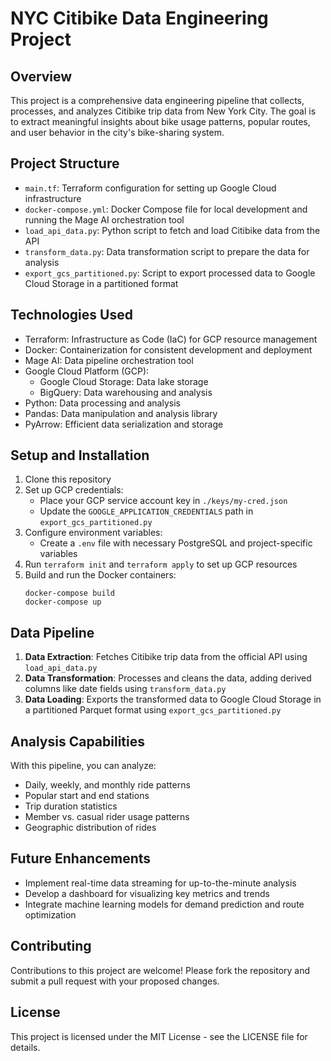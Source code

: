 # NYC Citibike Data Engineering Project

## Overview
This project is a comprehensive data engineering pipeline that collects, processes, and analyzes Citibike trip data from New York City. The goal is to extract meaningful insights about bike usage patterns, popular routes, and user behavior in the city's bike-sharing system.

## Project Structure
- `main.tf`: Terraform configuration for setting up Google Cloud infrastructure
- `docker-compose.yml`: Docker Compose file for local development and running the Mage AI orchestration tool
- `load_api_data.py`: Python script to fetch and load Citibike data from the API
- `transform_data.py`: Data transformation script to prepare the data for analysis
- `export_gcs_partitioned.py`: Script to export processed data to Google Cloud Storage in a partitioned format

## Technologies Used
- Terraform: Infrastructure as Code (IaC) for GCP resource management
- Docker: Containerization for consistent development and deployment
- Mage AI: Data pipeline orchestration tool
- Google Cloud Platform (GCP):
  - Google Cloud Storage: Data lake storage
  - BigQuery: Data warehousing and analysis
- Python: Data processing and analysis
- Pandas: Data manipulation and analysis library
- PyArrow: Efficient data serialization and storage

## Setup and Installation
1. Clone this repository
2. Set up GCP credentials:
   - Place your GCP service account key in `./keys/my-cred.json`
   - Update the `GOOGLE_APPLICATION_CREDENTIALS` path in `export_gcs_partitioned.py`
3. Configure environment variables:
   - Create a `.env` file with necessary PostgreSQL and project-specific variables
4. Run `terraform init` and `terraform apply` to set up GCP resources
5. Build and run the Docker containers:
   ```
   docker-compose build
   docker-compose up
   ```

## Data Pipeline
1. **Data Extraction**: Fetches Citibike trip data from the official API using `load_api_data.py`
2. **Data Transformation**: Processes and cleans the data, adding derived columns like date fields using `transform_data.py`
3. **Data Loading**: Exports the transformed data to Google Cloud Storage in a partitioned Parquet format using `export_gcs_partitioned.py`

## Analysis Capabilities
With this pipeline, you can analyze:
- Daily, weekly, and monthly ride patterns
- Popular start and end stations
- Trip duration statistics
- Member vs. casual rider usage patterns
- Geographic distribution of rides

## Future Enhancements
- Implement real-time data streaming for up-to-the-minute analysis
- Develop a dashboard for visualizing key metrics and trends
- Integrate machine learning models for demand prediction and route optimization

## Contributing
Contributions to this project are welcome! Please fork the repository and submit a pull request with your proposed changes.

## License
This project is licensed under the MIT License - see the LICENSE file for details.
 
